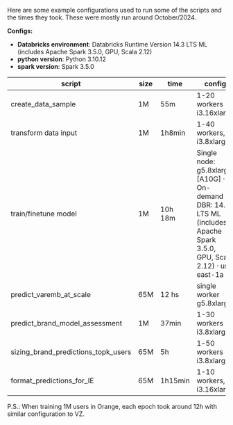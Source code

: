 Here are some example configurations used to run some of the scripts and the times they took. These were mostly run around October/2024.

**Configs:**

- **Databricks environment**: Databricks Runtime Version 14.3 LTS ML (includes Apache Spark 3.5.0, GPU, Scala 2.12)
- **python version**: Python 3.10.12
- **spark version**: Spark 3.5.0

| script | size | time | config | Notes |
| --- | --- | --- | --- | --- |
| create_data_sample | 1M | 55m | 1-20 workers i3.16xlarge |  |
| transform data input | 1M | 1h8min | 1-40 workers, i3.8xlarge |  |
| train/finetune model | 1M | 10h 18m | Single node: g5.8xlarge [A10G] · On-demand · DBR: 14.3 LTS ML (includes Apache Spark 3.5.0, GPU, Scala 2.12) · us-east-1a | Epochs=5<br/><br/>RUN_MODE = [<br/><br/>    RunMode.RELOAD,<br/><br/>    RunMode.TRAIN,    <br/><br/>    RunMode.SAVE_MODEL, <br/><br/>    RunMode.SAVE_TRANSFORMED_INPUT, <br/><br/>    RunMode.LOAD_TRANSFORMED_INPUT,  <br/>] |
| predict_varemb_at_scale | 65M | 12 hs | single worker g5.8xlarge | Using workflow with multiple parallel jobs (~20) |
| predict_brand_model_assessment | 1M | 37min | 1-30 workers i3.8xlarge |  |
| sizing_brand_predictions_topk_users | 65M | 5h | 1-50 workers i3.8xlarge |  |
| format_predictions_for_IE | 65M | 1h15min | 1-10 workers, i3.16xlarge |  |




P.S.: When training 1M users in Orange, each epoch took around 12h with similar configuration to VZ.